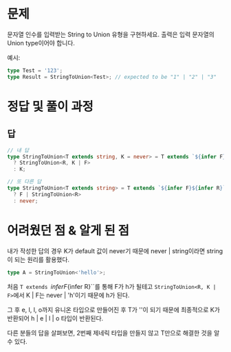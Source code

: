 # 문제

문자열 인수를 입력받는 String to Union 유형을 구현하세요.
출력은 입력 문자열의 Union type이어야 합니다.

예시:

```ts
type Test = '123';
type Result = StringToUnion<Test>; // expected to be "1" | "2" | "3"
```

# 정답 및 풀이 과정

## 답

```ts
// 내 답
type StringToUnion<T extends string, K = never> = T extends `${infer F}${infer R}`
  ? StringToUnion<R, K | F>
  : K;

// 또 다른 답
type StringToUnion<T extends string> = T extends `${infer F}${infer R}`
  ? F | StringToUnion<R>
  : never;
```

# 어려웠던 점 & 알게 된 점

내가 작성한 답의 경우 K가 default 값이 never기 때문에 never | string이라면 string이 되는 원리를 활용했다.

```ts
type A = StringToUnion<'hello'>;
```

처음 `T extends `${infer F}${infer R}``를 통해 F가 h가 될테고 `StringToUnion<R, K | F>`에서 K | F는 never | 'h'이기 때문에 h가 된다.

그 후 e, l, l, o까지 유니온 타입으로 만들어진 후 T가 ''이 되기 때문에 최종적으로 K가 반환되어 h | e | l | o 타입이 반환된다.

다른 분들의 답을 살펴보면, 2번째 제네릭 타입을 만들지 않고 T만으로 해결한 것을 알 수 있다.
